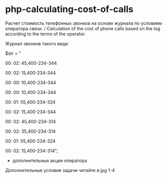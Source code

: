 # php-calculating-cost-of-calls
Расчет стоимость телефонных звонков на основе журнала по условиям оператора связи. / Calculation of the cost of phone calls based on the log according to the terms of the operator.

Журнал звонков такого вида: 

$str = "

00: 02: 45,400-234-344

00: 02: 15,400-234-344

00: 00: 10,400-234-344

00: 00: 10,400-234-344

00: 01: 55,400-234-324

00: 02: 15,400-234-344

00: 02: 45,400-234-314

00: 02: 35,400-234-314

00: 01: 55,400-234-324

00: 02: 15,400-234-314";

+ дополнительные акции оператора

Дополнительные условия задачи читайте в jpg 1-4
